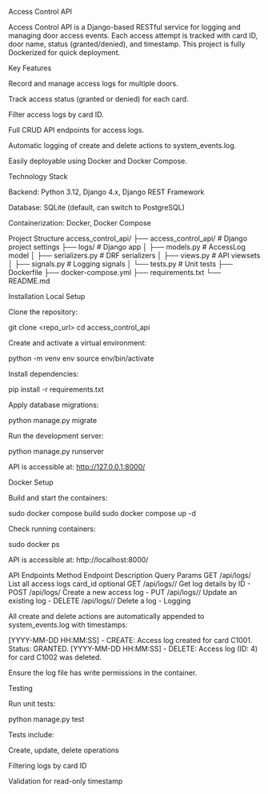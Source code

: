 Access Control API

Access Control API is a Django-based RESTful service for logging and managing door access events. Each access attempt is tracked with card ID, door name, status (granted/denied), and timestamp. This project is fully Dockerized for quick deployment.

Key Features

Record and manage access logs for multiple doors.

Track access status (granted or denied) for each card.

Filter access logs by card ID.

Full CRUD API endpoints for access logs.

Automatic logging of create and delete actions to system_events.log.

Easily deployable using Docker and Docker Compose.

Technology Stack

Backend: Python 3.12, Django 4.x, Django REST Framework

Database: SQLite (default, can switch to PostgreSQL)

Containerization: Docker, Docker Compose

Project Structure
access_control_api/
├── access_control_api/       # Django project settings
├── logs/                     # Django app
│   ├── models.py             # AccessLog model
│   ├── serializers.py        # DRF serializers
│   ├── views.py              # API viewsets
│   ├── signals.py            # Logging signals
│   └── tests.py              # Unit tests
├── Dockerfile
├── docker-compose.yml
├── requirements.txt
└── README.md

Installation
Local Setup

Clone the repository:

git clone <repo_url>
cd access_control_api


Create and activate a virtual environment:

python -m venv env
source env/bin/activate


Install dependencies:

pip install -r requirements.txt


Apply database migrations:

python manage.py migrate


Run the development server:

python manage.py runserver


API is accessible at: http://127.0.0.1:8000/

Docker Setup

Build and start the containers:

sudo docker compose build
sudo docker compose up -d


Check running containers:

sudo docker ps


API is accessible at: http://localhost:8000/

API Endpoints
Method	Endpoint	Description	Query Params
GET	/api/logs/	List all access logs	card_id optional
GET	/api/logs/<id>/	Get log details by ID	-
POST	/api/logs/	Create a new access log	-
PUT	/api/logs/<id>/	Update an existing log	-
DELETE	/api/logs/<id>/	Delete a log	-
Logging

All create and delete actions are automatically appended to system_events.log with timestamps:

[YYYY-MM-DD HH:MM:SS] - CREATE: Access log created for card C1001. Status: GRANTED.
[YYYY-MM-DD HH:MM:SS] - DELETE: Access log (ID: 4) for card C1002 was deleted.


Ensure the log file has write permissions in the container.

Testing

Run unit tests:

python manage.py test


Tests include:

Create, update, delete operations

Filtering logs by card ID

Validation for read-only timestamp